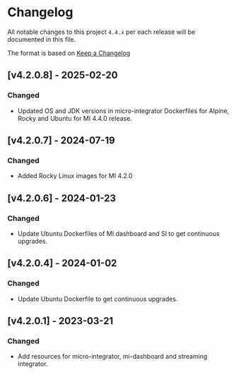 # Changelog

All notable changes to this project `4.4.x` per each release will be documented in this file.

The format is based on [Keep a Changelog](https://keepachangelog.com/en/1.0.0/)

## [v4.2.0.8] - 2025-02-20
### Changed
- Updated OS and JDK versions in micro-integrator Dockerfiles for Alpine, Rocky and Ubuntu for MI 4.4.0 release.

## [v4.2.0.7] - 2024-07-19
### Changed
- Added Rocky Linux images for MI 4.2.0

## [v4.2.0.6] - 2024-01-23
### Changed
- Update Ubuntu Dockerfiles of MI dashboard and SI to get continuous upgrades.

## [v4.2.0.4] - 2024-01-02
### Changed
- Update Ubuntu Dockerfile to get continuous upgrades.

## [v4.2.0.1] - 2023-03-21
### Changed
- Add resources for micro-integrator, mi-dashboard and streaming integrator.
